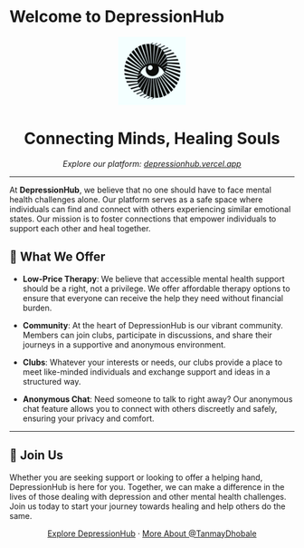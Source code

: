 # Welcome to DepressionHub

<p align="center">
    <a href="https://github.com/DepressionHub">
        <img src="/profile/assets/logo.png" height="120px" width="120px" alt="Logo of DepressionHub" />
    </a>
</p>

<h1 align="center">
    Connecting Minds, Healing Souls
</h1>

<p align="center">
    <em>Explore our platform: <a href="https://depressionhub.vercel.app">depressionhub.vercel.app</a></em>
</p>

---

At **DepressionHub**, we believe that no one should have to face mental health challenges alone. Our platform serves as a safe space where individuals can find and connect with others experiencing similar emotional states. Our mission is to foster connections that empower individuals to support each other and heal together.

## 🌟 What We Offer

- **Low-Price Therapy**: We believe that accessible mental health support should be a right, not a privilege. We offer affordable therapy options to ensure that everyone can receive the help they need without financial burden.

- **Community**: At the heart of DepressionHub is our vibrant community. Members can join clubs, participate in discussions, and share their journeys in a supportive and anonymous environment.

- **Clubs**: Whatever your interests or needs, our clubs provide a place to meet like-minded individuals and exchange support and ideas in a structured way.

- **Anonymous Chat**: Need someone to talk to right away? Our anonymous chat feature allows you to connect with others discreetly and safely, ensuring your privacy and comfort.

---

## 🤝 Join Us

Whether you are seeking support or looking to offer a helping hand, DepressionHub is here for you. Together, we can make a difference in the lives of those dealing with depression and other mental health challenges. Join us today to start your journey towards healing and help others do the same.

<p align="center">
    <a href="https://github.com/DepressionHub">Explore DepressionHub</a> ·
    <a href="https://github.com/TanmayDhobale">More About @TanmayDhobale</a>
</p>

